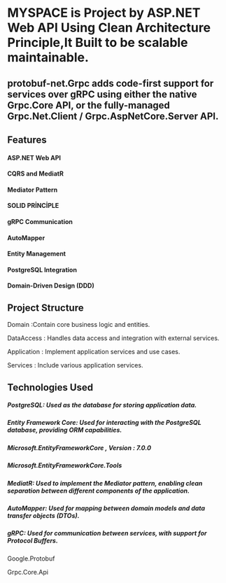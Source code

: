 # MYSPACE is Project by ASP.NET Web API Using Clean Architecture Principle,It Built to be scalable maintainable.
## protobuf-net.Grpc adds code-first support for services over gRPC using either the native Grpc.Core API, or the fully-managed Grpc.Net.Client / Grpc.AspNetCore.Server API.

## Features
#### ASP.NET Web API
#### CQRS and MediatR
#### Mediator Pattern
#### SOLID PRİNCİPLE
#### gRPC Communication
#### AutoMapper
#### Entity Management
#### PostgreSQL Integration
#### Domain-Driven Design (DDD)

## Project Structure 
Domain :Contain core business logic and entities.

DataAccess : Handles data access and integration with external services.

Application : Implement application services and use cases.

Services : Include various application services. 

## Technologies Used

##### PostgreSQL: Used as the database for storing application data.

##### Entity Framework Core: Used for interacting with the PostgreSQL database, providing ORM capabilities.

##### Microsoft.EntityFrameworkCore , Version : 7.0.0

##### Microsoft.EntityFrameworkCore.Tools

##### MediatR: Used to implement the Mediator pattern, enabling clean separation between different components of the application.

##### AutoMapper: Used for mapping between domain models and data transfer objects (DTOs).

##### gRPC: Used for communication between services, with support for Protocol Buffers.

Google.Protobuf

Grpc.Core.Api



